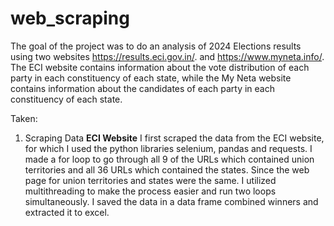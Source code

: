 # web_scraping
The goal of the project was to do an analysis of 2024 Elections results using two websites https://results.eci.gov.in/. and https://www.myneta.info/. The ECI website contains information about the vote distribution of each party in each constituency of each state, while the My Neta website contains information about the candidates of each party in each constituency of each state. 

Taken:
1.	Scraping Data
**ECI Website**
I first scraped the data from the ECI website, for which I used the python libraries selenium, pandas and requests. I made a for loop to go through all 9 of the URLs which contained union territories and all 36 URLs which contained the states. Since the web page for union territories and states were the same. I utilized multithreading to make the process easier and run two loops simultaneously.  I saved the data in a data frame combined winners and extracted it to excel.
